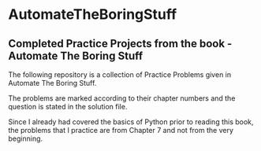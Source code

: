 # AutomateTheBoringStuff
## Completed Practice Projects from the book - Automate The Boring Stuff

The following repository is a collection of Practice Problems given in Automate The Boring Stuff.


The problems are marked according to their chapter numbers and the question is stated in the solution file.









Since I already had covered the basics of Python prior to reading this book, the problems that I practice are from Chapter 7 and not from the very beginning.
